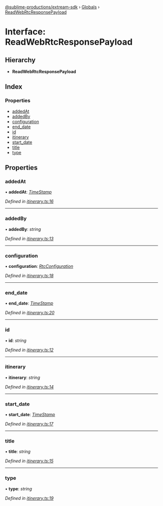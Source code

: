 [@sublime-productions/extream-sdk](../README.md) › [Globals](../globals.md) › [ReadWebRtcResponsePayload](readwebrtcresponsepayload.md)

# Interface: ReadWebRtcResponsePayload

## Hierarchy

* **ReadWebRtcResponsePayload**

## Index

### Properties

* [addedAt](readwebrtcresponsepayload.md#addedat)
* [addedBy](readwebrtcresponsepayload.md#addedby)
* [configuration](readwebrtcresponsepayload.md#configuration)
* [end_date](readwebrtcresponsepayload.md#end_date)
* [id](readwebrtcresponsepayload.md#id)
* [itinerary](readwebrtcresponsepayload.md#itinerary)
* [start_date](readwebrtcresponsepayload.md#start_date)
* [title](readwebrtcresponsepayload.md#title)
* [type](readwebrtcresponsepayload.md#type)

## Properties

###  addedAt

• **addedAt**: *[TimeStamp](timestamp.md)*

*Defined in [itinerary.ts:16](https://github.com/Extream-SaaS/ex-sdk/blob/d44c660/src/itinerary.ts#L16)*

___

###  addedBy

• **addedBy**: *string*

*Defined in [itinerary.ts:13](https://github.com/Extream-SaaS/ex-sdk/blob/d44c660/src/itinerary.ts#L13)*

___

###  configuration

• **configuration**: *[RtcConfiguration](rtcconfiguration.md)*

*Defined in [itinerary.ts:18](https://github.com/Extream-SaaS/ex-sdk/blob/d44c660/src/itinerary.ts#L18)*

___

###  end_date

• **end_date**: *[TimeStamp](timestamp.md)*

*Defined in [itinerary.ts:20](https://github.com/Extream-SaaS/ex-sdk/blob/d44c660/src/itinerary.ts#L20)*

___

###  id

• **id**: *string*

*Defined in [itinerary.ts:12](https://github.com/Extream-SaaS/ex-sdk/blob/d44c660/src/itinerary.ts#L12)*

___

###  itinerary

• **itinerary**: *string*

*Defined in [itinerary.ts:14](https://github.com/Extream-SaaS/ex-sdk/blob/d44c660/src/itinerary.ts#L14)*

___

###  start_date

• **start_date**: *[TimeStamp](timestamp.md)*

*Defined in [itinerary.ts:17](https://github.com/Extream-SaaS/ex-sdk/blob/d44c660/src/itinerary.ts#L17)*

___

###  title

• **title**: *string*

*Defined in [itinerary.ts:15](https://github.com/Extream-SaaS/ex-sdk/blob/d44c660/src/itinerary.ts#L15)*

___

###  type

• **type**: *string*

*Defined in [itinerary.ts:19](https://github.com/Extream-SaaS/ex-sdk/blob/d44c660/src/itinerary.ts#L19)*
